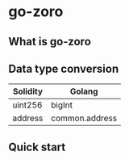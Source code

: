 # go-zoro

## What is go-zoro


## Data type conversion

| Solidity  | Golang         |
|-----------|----------------|
| uint256   | bigInt         |
| address   | common.address |

## Quick start
